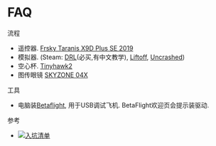 # FAQ
流程
* 遥控器. [Frsky Taranis X9D Plus SE 2019](./Frsky_X9d_Plus_Se.md)
* 模拟器. (Steam: [DRL](https://store.steampowered.com/app/641780/The_Drone_Racing_League_Simulator)(必买,有中文教学), [Liftoff](https://store.steampowered.com/bundle/24029/Liftoff_Ultimate_Collection), [Uncrashed](https://store.steampowered.com/app/1682970/Uncrashed__FPV_Drone_Simulator/))
* 空心杯. [Tinyhawk2](./Tinyhawk2.md)
* 图传眼镜 [SKYZONE 04X](./SKYZONE_04X.md)

工具
  * 电脑装[Betaflight](./Betaflight.md), 用于USB调试飞机.
      BetaFlight欢迎页会提示装驱动.

参考
  * [![入坑清单](./assets/faq.jpg)](http://fpvbang.com/thread-1695-1-1.html)